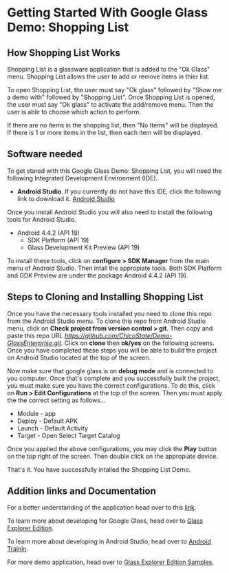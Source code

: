 # Getting Started With Google Glass Demo: Shopping List

## How Shopping List Works
Shopping List is a glassware application that is added to the "Ok Glass" menu. Shopping List allows the user to add or remove items in thier list.

To open Shopping List, the user must say "Ok glass" followed by "Show me a demo with" followed by "Shopping List". Once Shopping List is opened, the user must say "Ok glass" to activate the add/remove menu. Then the user is able to choose which action to perform. 

If there are no items in the shopping list, then "No Items" will be displayed.
If there is 1 or more items in the list, then each item will be displayed.

## Software needed
To get stared with this Google Glass Demo: Shopping List, you will need the following Integrated Development Environment (IDE).
- **Android Studio**.
If you currently do not have this IDE, click the following link to download it. [Android Studio](https://developer.android.com/studio/index.html)

Once you install Android Studio you will also need to install the following tools for Android Studio.
- Android 4.4.2 (API 19)
	- SDK Platform  (API 19)
	- Glass Development Kit Preview (API 19)

To install these tools, click on **configure > SDK Manager** from the main menu of Android Studio. Then intall the appropiate tools. Both SDK Platform and GDK Preview are under the package Android 4.4.2 (API 19).

## Steps to Cloning and Installing Shopping List

Once you have the necessary tools installed you need to clone this repo from the Android Studio menu. To clone this repo from Android Studio menu, click on **Check project from version control > git**. Then copy and paste this repo URL *https://github.com/ChicoState/Demo-GlassEnterprise.git*. Click on **clone** then **ok/yes** on the following screens. Once you have completed these steps you will be able to build the project on Android Studio located at the top of the screen.

Now make sure that google glass is on **debug mode** and is connected to you computer. Once that's complete and you successfully built the project, you must make sure you have the correct configurations. To do this, click on **Run > Edit Configurations** at the top of the screen. Then you must apply the the correct setting as follows...

- Module - app
- Deploy - Default APK
- Launch - Default Activity
- Target - Open Select Target Catalog

Once you applied the above configurations, you may click the **Play** button on the top right of the screen. Then double click on the appropiate device.

That's it. You have successfully intalled the Shopping List Demo.

## Addition links and Documentation

For a better understanding of the application head over to this [link](https://www.raywenderlich.com/92840/google-glass-app-tutorial). 

To learn more about developing for Google Glass, head over to [Glass Explorer Edition](https://developers.google.com/glass/). 

To learn more about developing in Android Studio, head over to [Android Trainin](https://developer.android.com/training/index.html).

For more demo application, head over to [Glass Explorer Edition Samples](https://developers.google.com/glass/samples/).
